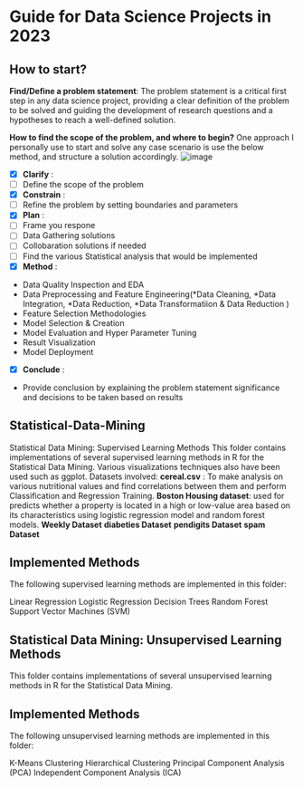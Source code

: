 # Guide for Data Science Projects in 2023
## How to start?

**Find/Define a problem statement**:
The problem statement is a critical first step in any data science project, providing a clear definition of the problem to be solved and guiding the development of research questions and a hypotheses to reach a well-defined solution.

**How to find the scope of the problem, and where to begin?**
One approach I personally use to start and solve any case scenario is use the below method, and structure a solution accordingly.
![image](https://user-images.githubusercontent.com/40434495/236561740-3a14afbc-97e7-430d-9804-5a11f6f0d1dc.png)

- [x] **Clarify** :
- [ ] Define the scope of the problem
- [x] **Constrain** :
- [ ] Refine the problem by setting boundaries and parameters
- [x] **Plan** :
- [ ] Frame you respone
- [ ] Data Gathering solutions
- [ ] Collobaration solutions if needed
- [ ] Find the various Statistical analysis that would be implemented
- [x] **Method** :
-  Data Quality Inspection and EDA
-  Data Preprocessing and Feature Engineering(*Data Cleaning, *Data Integration, *Data Reduction, *Data Transformatiion & Data Reduction )
-  Feature Selection Methodologies
-  Model Selection & Creation
-  Model Evaluation and Hyper Parameter Tuning
-  Result Visualization
-  Model Deployment
- [x] **Conclude** :
-  Provide conclusion by explaining the problem statement significance and decisions to be taken based on results 

















## Statistical-Data-Mining

Statistical Data Mining: Supervised Learning Methods
This folder contains implementations of several supervised learning methods in R for the Statistical Data Mining.
Various visualizations techniques also have been used such as ggplot.
Datasets involved:
**cereal.csv** : To make analysis on various nutritional values and find correlations between them and perform Classification and Regression Training. 
**Boston Housing dataset**: used for predicts whether a property is located in a high or low-value area based on its characteristics using logistic regression model and random forest models.
**Weekly Dataset**
**diabeties Dataset**
**pendigits Dataset**
**spam Dataset**



## Implemented Methods
The following supervised learning methods are implemented in this folder:

Linear Regression
Logistic Regression
Decision Trees
Random Forest
Support Vector Machines (SVM)

## Statistical Data Mining: Unsupervised Learning Methods
This folder contains implementations of several unsupervised learning methods in R for the Statistical Data Mining.

## Implemented Methods
The following unsupervised learning methods are implemented in this folder:

K-Means Clustering
Hierarchical Clustering
Principal Component Analysis (PCA)
Independent Component Analysis (ICA)
